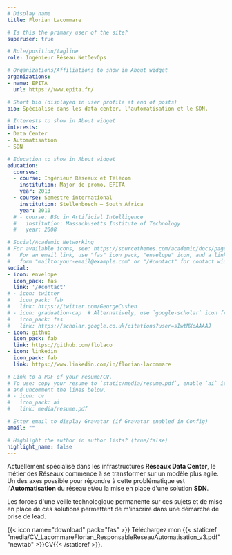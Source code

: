 ```yaml
---
# Display name
title: Florian Lacommare

# Is this the primary user of the site?
superuser: true

# Role/position/tagline
role: Ingénieur Réseau NetDevOps

# Organizations/Affiliations to show in About widget
organizations:
- name: EPITA
  url: https://www.epita.fr/

# Short bio (displayed in user profile at end of posts)
bio: Spécialisé dans les data center, l'automatisation et le SDN.

# Interests to show in About widget
interests:
- Data Center
- Automatisation
- SDN

# Education to show in About widget
education:
  courses:
  - course: Ingénieur Réseaux et Télécom
    institution: Major de promo, EPITA
    year: 2013
  - course: Semestre international
    institution: Stellenbosch – South Africa
    year: 2010
  # - course: BSc in Artificial Intelligence
  #   institution: Massachusetts Institute of Technology
  #   year: 2008

# Social/Academic Networking
# For available icons, see: https://sourcethemes.com/academic/docs/page-builder/#icons
#   For an email link, use "fas" icon pack, "envelope" icon, and a link in the
#   form "mailto:your-email@example.com" or "/#contact" for contact widget.
social:
- icon: envelope
  icon_pack: fas
  link: '/#contact'
# - icon: twitter
#   icon_pack: fab
#   link: https://twitter.com/GeorgeCushen
# - icon: graduation-cap  # Alternatively, use `google-scholar` icon from `ai` icon pack
#   icon_pack: fas
#   link: https://scholar.google.co.uk/citations?user=sIwtMXoAAAAJ
- icon: github
  icon_pack: fab
  link: https://github.com/flolaco
- icon: linkedin
  icon_pack: fab
  link: https://www.linkedin.com/in/florian-lacommare

# Link to a PDF of your resume/CV.
# To use: copy your resume to `static/media/resume.pdf`, enable `ai` icons in `params.toml`, 
# and uncomment the lines below.
# - icon: cv
#   icon_pack: ai
#   link: media/resume.pdf

# Enter email to display Gravatar (if Gravatar enabled in Config)
email: ""

# Highlight the author in author lists? (true/false)
highlight_name: false
---
```


Actuellement spécialisé dans les infrastructures **Réseaux Data Center**, le métier des Réseaux commence à se transformer sur un modèle plus agile. Un des axes possible pour répondre à cette problématique est l'**Automatisation** du réseau et/ou la mise en place d'une solution **SDN**.

Les forces d'une veille technologique permanente sur ces sujets et de mise en place de ces solutions permettent de m'inscrire dans une démarche de prise de lead. 

{{< icon name="download" pack="fas" >}} Téléchargez mon {{< staticref "media/CV_LacommareFlorian_ResponsableReseauAutomatisation_v3.pdf" "newtab" >}}CV{{< /staticref >}}.
